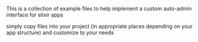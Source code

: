 This is a collection of example files to help implement a custom auto-admin interface for elixir apps

simply copy files into your project (in appropriate places depending on your app structure) and customize to your needs